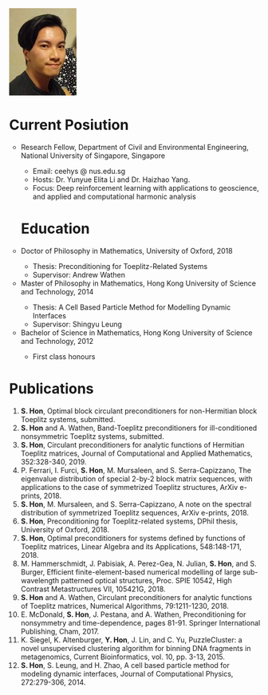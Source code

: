 <img src="my pic.png" class="img-responsive" alt="">

<h1>Current Posiution</h1>
<ul style="list-style-type:circle;">
<li>Research Fellow, Department of Civil and Environmental Engineering, National University of Singapore, Singapore</li>
  <ul>
    <li>Email: ceehys @ nus.edu.sg</li>
    <li>Hosts: Dr. Yunyue Elita Li and Dr. Haizhao Yang.</li>
    <li>Focus: Deep reinforcement learning with applications to geoscience, and applied and computational harmonic analysis</li>
  </ul>

<h1>Education</h1>
<li>Doctor of Philosophy in Mathematics, University of Oxford, 2018</li>
  <ul>
    <li>Thesis: Preconditioning for Toeplitz-Related Systems</li>
    <li>Supervisor: Andrew Wathen</li>
  </ul>

<li>Master of Philosophy in Mathematics, Hong Kong University of Science and Technology, 2014</li>
  <ul>
    <li>Thesis: A Cell Based Particle Method for Modelling Dynamic Interfaces</li>
    <li>Supervisor: Shingyu Leung</li>
  </ul>

<li>Bachelor of Science in Mathematics, Hong Kong University of Science and Technology, 2012</li>
  <ul>
    <li>First class honours</li>
  </ul>
</ul>

<h1>Publications</h1>

<ol>
<li><b>S. Hon</b>, Optimal block circulant preconditioners for non-Hermitian block Toeplitz systems, submitted.</li>

<li><b>S. Hon</b> and A. Wathen, Band-Toeplitz preconditioners for ill-conditioned nonsymmetric Toeplitz systems, submitted.</li>

<li><b>S. Hon</b>, Circulant preconditioners for analytic functions of Hermitian Toeplitz matrices, Journal of Computational and Applied Mathematics, 352:328-340, 2019.</li>

<li>P. Ferrari, I. Furci, <b>S. Hon</b>, M. Mursaleen, and S. Serra-Capizzano, The eigenvalue distribution of special 2-by-2 block matrix sequences, with applications to the case of symmetrized Toeplitz structures, ArXiv e-prints, 2018.</li>

<li><b>S. Hon</b>, M. Mursaleen, and S. Serra-Capizzano, A note on the spectral distribution of symmetrized Toeplitz sequences, ArXiv e-prints, 2018.</li>
  
<li><b>S. Hon</b>, Preconditioning for Toeplitz-related systems, DPhil thesis, University of Oxford, 2018.</li>

<li><b>S. Hon</b>, Optimal preconditioners for systems defined by functions of Toeplitz matrices, Linear Algebra and its Applications, 548:148-171, 2018.</li>

<li>M. Hammerschmidt, J. Pabisiak, A. Perez-Gea, N. Julian, <b>S. Hon</b>, and S. Burger, Efficient finite-element-based numerical modelling of large sub-wavelength patterned optical structures, Proc. SPIE 10542, High Contrast Metastructures VII, 105421G, 2018.</li>

<li><b>S. Hon</b> and A. Wathen, Circulant preconditioners for analytic functions of Toeplitz matrices, Numerical Algorithms, 79:1211-1230, 2018.</li>

<li>E. McDonald, <b>S. Hon</b>, J. Pestana, and A. Wathen, Preconditioning for nonsymmetry and time-dependence, pages 81-91. Springer International Publishing, Cham, 2017.</li>

<li>K. Siegel, K. Altenburger, <b>Y. Hon</b>, J. Lin, and C. Yu, PuzzleCluster: a novel unsupervised clustering algorithm for binning DNA fragments in metagenomics, Current Bioinformatics, vol. 10, pp. 3-13, 2015.</li>

<li><b>S. Hon</b>, S. Leung, and H. Zhao, A cell based particle method for modeling dynamic interfaces, Journal of Computational Physics, 272:279-306, 2014.</li>
</ol>
